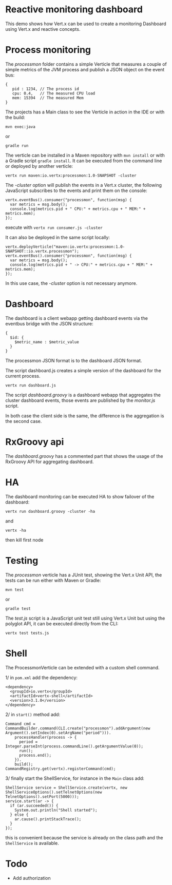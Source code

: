 # Reactive monitoring dashboard

This demo shows how Vert.x can be used to create a monitoring Dashboard using Vert.x and reactive concepts.

# Process monitoring

The _processmon_ folder contains a simple Verticle that measures a couple of simple metrics of the JVM process and
publish a JSON object on the event bus:

````
{
   pid : 1234, // The process id
   cpu: 0.4,   // The measured CPU load
   mem: 15394  // The measured Mem
}
````

The projects has a Main class to see the Verticle in action in the IDE or with the build:

````
mvn exec:java
````

or

````
gradle run
````

The verticle can be installed in a Maven repository with `mvn install` or with a Gradle script `gradle install`. It can
be executed from the command line or deployed by another verticle:

````
vertx run maven:io.vertx:processmon:1.0-SNAPSHOT -cluster
````

The _-cluster_ option will publish the events in a Vert.x cluster, the following JavaScript subscribes to the events
and print them on the console:

```
vertx.eventBus().consumer("processmon", function(msg) {
  var metrics = msg.body();
  console.log(metrics.pid + " CPU:" + metrics.cpu + " MEM:" + metrics.mem);
});
````

execute with `vertx run consumer.js -cluster`

It can also be deployed in the same script locally:

```
vertx.deployVerticle("maven:io.vertx:processmon:1.0-SNAPSHOT::io.vertx.processmon");
vertx.eventBus().consumer("processmon", function(msg) {
  var metrics = msg.body();
  console.log(metrics.pid + " -> CPU:" + metrics.cpu + " MEM:" + metrics.mem);
});
````

In this use case, the _-cluster_ option is not necessary anymore.

# Dashboard

The dashboard is a client webapp getting dashboard events via the eventbus bridge with the JSON structure:

```
{
  $id: {
    $metric_name : $metric_value
  }
}
````

The processmon JSON format is to the dashboard JSON format.

The script dashboard.js creates a simple version of the dashboard for the current process.

````
vertx run dashboard.js
````

The script _dashboard.groovy_ is a dashboard webapp that aggregates the cluster dashboard events, those events
are published by the _monitor.js_ script.

In both case the client side is the same, the difference is the aggregation is the second case.

# RxGroovy api

The _dashboard.groovy_ has a commented part that shows the usage of the RxGroovy API for aggregating dashboard.

# HA

The dashboard monitoring can be executed HA to show failover of the dashboard:

````
vertx run dashboard.groovy -cluster -ha
````

and

````
vertx -ha
````

then kill first node

# Testing

The _processmon_ verticle has a JUnit test, showing the Vert.x Unit API, the tests can be run either with
Maven or Gradle:

````
mvn test
````

or

````
gradle test
````

The _test.js_ script is a JavaScript unit test still using Vert.x Unit but using the polyglot API, it can be executed
directly from the CLI:

````
vertx test tests.js
````

# Shell

The ProcessmonVerticle can be extended with a custom shell command.

1/ in `pom.xml` add the dependency:

````
<dependency>
  <groupId>io.vertx</groupId>
  <artifactId>vertx-shell</artifactId>
  <version>3.1.0</version>
</dependency>
````

2/ in `start()` method add:

````
Command cmd = CommandBuilder.command(CLI.create("processmon").addArgument(new Argument().setIndex(0).setArgName("period"))).
    processHandler(process -> {
      period = Integer.parseInt(process.commandLine().getArgumentValue(0));
      run();
      process.end();
    }).
    build();
CommandRegistry.get(vertx).registerCommand(cmd);
````

3/ finally start the ShellService, for instance in the `Main` class add:

````
ShellService service = ShellService.create(vertx, new ShellServiceOptions().setTelnetOptions(new TelnetOptions().setPort(5000)));
service.start(ar -> {
  if (ar.succeeded()) {
    System.out.println("Shell started");
  } else {
    ar.cause().printStackTrace();
  }
});
````

this is convenient because the service is already on the class path and the `ShellService` is available.

# Todo

- Add authorization
